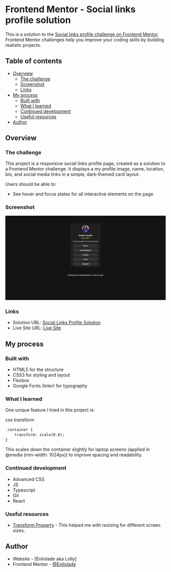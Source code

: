 # Frontend Mentor - Social links profile solution

This is a solution to the [Social links profile challenge on Frontend Mentor](https://www.frontendmentor.io/challenges/social-links-profile-UG32l9m6dQ). Frontend Mentor challenges help you improve your coding skills by building realistic projects.

## Table of contents

- [Overview](#overview)
  - [The challenge](#the-challenge)
  - [Screenshot](#screenshot)
  - [Links](#links)
- [My process](#my-process)
  - [Built with](#built-with)
  - [What I learned](#what-i-learned)
  - [Continued development](#continued-development)
  - [Useful resources](#useful-resources)
- [Author](#author)

## Overview

### The challenge

This project is a responsive social links profile page, created as a solution to a Frontend Mentor challenge. It displays a my profile image, name, location, bio, and social media links in a simple, dark-themed card layout.

Users should be able to:

- See hover and focus states for all interactive elements on the page

### Screenshot

![Screenshot](./assets/images/screenshot-social-links.png)

### Links

- Solution URL: [Social Links Profile Solution](https://github.com/Enilolade/social-links-profile)
- Live Site URL: [Live Site](https://enilolade.github.io/social-links-profile/)

## My process

### Built with

- HTML5 for the structure
- CSS3 for styling and layout
- Flexbox
- Google Fonts (Inter) for typography

### What I learned

One unique feature I tried in this project is:

css transform

```
.container {
    transform: scale(0.8);
}
```

This scales down the container slightly for laptop screens (applied in @media (min-width: 1024px)) to improve spacing and readability.

### Continued development

- Advanced CSS
- JS
- Typescript
- Git
- React

### Useful resources

- [Transform Property](https://chatgpt.com/share/67c716cd-2b74-8010-809d-de3a9eab6630) - This helped me with resizing for different screen sizes.

## Author

- Website - [Enilolade aka Lolly]
- Frontend Mentor - [@Enilolade](https://www.frontendmentor.io/profile/Enilolade)
